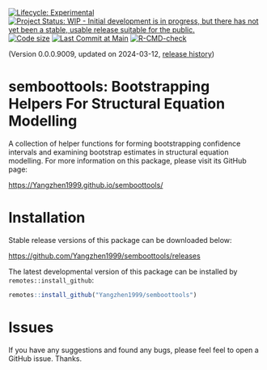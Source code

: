 <!-- badges: start -->
[![Lifecycle: Experimental](https://img.shields.io/badge/lifecycle-experimental-orange.svg)](https://lifecycle.r-lib.org/articles/stages.html#experimental)
[![Project Status: WIP - Initial development is in progress, but there has not yet been a stable, usable release suitable for the public.](https://www.repostatus.org/badges/latest/wip.svg)](https://www.repostatus.org/#wip)
[![Code size](https://img.shields.io/github/languages/code-size/Yangzhen1999/semboottools.svg)](https://github.com/Yangzhen1999/semboottools)
[![Last Commit at Main](https://img.shields.io/github/last-commit/Yangzhen1999/semboottools.svg)](https://github.com/Yangzhen1999/semboottools/commits/main)
[![R-CMD-check](https://github.com/Yangzhen1999/semboottools/actions/workflows/R-CMD-check.yaml/badge.svg)](https://github.com/Yangzhen1999/semboottools/actions/workflows/R-CMD-check.yaml)
<!-- badges: end -->

(Version 0.0.0.9009, updated on 2024-03-12, [release history](https://Yangzhen1999.github.io/semboottools/news/index.html))

# semboottools: Bootstrapping Helpers For Structural Equation Modelling

A collection of helper functions for
forming bootstrapping confidence
intervals and examining bootstrap
estimates in structural equation
modelling. For more information on this
package, please visit its GitHub page:

https://Yangzhen1999.github.io/semboottools/

# Installation

Stable release versions of this package
can be downloaded below:

https://github.com/Yangzhen1999/semboottools/releases

The latest developmental version of this
package can be installed by `remotes::install_github`:

```r
remotes::install_github("Yangzhen1999/semboottools")
```

# Issues

If you have any suggestions and found any
bugs, please feel feel to open a GitHub
issue. Thanks.
